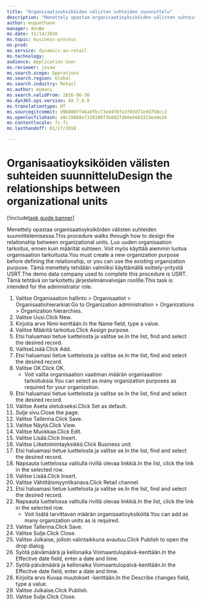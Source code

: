 ```yaml
--- 
title: "Organisaatioyksiköiden välisten suhteiden suunnittelu"
description: "Menettely opastaa organisaatioyksiköiden välisten suhteiden suunnittelemisessa."
author: mugunthanm
manager: AnnBe
ms.date: 11/14/2016
ms.topic: business-process
ms.prod: 
ms.service: dynamics-ax-retail
ms.technology: 
audience: Application User
ms.reviewer: josaw
ms.search.scope: Operations
ms.search.region: Global
ms.search.industry: Retail
ms.author: mumani
ms.search.validFrom: 2016-06-30
ms.dyn365.ops.version: AX 7.0.0
ms.translationtype: HT
ms.sourcegitcommit: d9b080ff46a0fbc73ed4f8fa3f03d71e9d758cc2
ms.openlocfilehash: a9c198b8e732828073b8d2fdb0eb683313ea9e26
ms.contentlocale: fi-fi
ms.lasthandoff: 01/17/2018

---
```

# <a name="design-the-relationships-between-organizational-units"></a><span data-ttu-id="38bc2-103">Organisaatioyksiköiden välisten suhteiden suunnittelu</span><span class="sxs-lookup"><span data-stu-id="38bc2-103">Design the relationships between organizational units</span></span>

[!include[task guide banner](../includes/task-guide-banner.md)]

<span data-ttu-id="38bc2-104">Menettely opastaa organisaatioyksiköiden välisten suhteiden suunnittelemisessa.</span><span class="sxs-lookup"><span data-stu-id="38bc2-104">This procedure walks through how to design the relationship between organizational units.</span></span> <span data-ttu-id="38bc2-105">Luo uuden organisaation tarkoitus, ennen kuin määrität suhteen. Voit myös käyttää aiemmin luotua organisaation tarkoitusta.</span><span class="sxs-lookup"><span data-stu-id="38bc2-105">You must create a new organization purpose before defining the relationship, or you can use the existing organization purpose.</span></span> <span data-ttu-id="38bc2-106">Tämä menettely tehdään valmiiksi käyttämällä esittely-yritystä USRT.</span><span class="sxs-lookup"><span data-stu-id="38bc2-106">The demo data company used to complete this procedure is USRT.</span></span> <span data-ttu-id="38bc2-107">Tämä tehtävä on tarkoitettu järjestelmänvalvojan roolille.</span><span class="sxs-lookup"><span data-stu-id="38bc2-107">This task is intended for the administrator role.</span></span>

1. <span data-ttu-id="38bc2-108">Valitse Organisaation hallinto > Organisaatiot > Organisaatiohierarkiat.</span><span class="sxs-lookup"><span data-stu-id="38bc2-108">Go to Organization administration > Organizations > Organization hierarchies.</span></span>
2. <span data-ttu-id="38bc2-109">Valitse Uusi.</span><span class="sxs-lookup"><span data-stu-id="38bc2-109">Click New.</span></span>
3. <span data-ttu-id="38bc2-110">Kirjoita arvo Nimi-kenttään.</span><span class="sxs-lookup"><span data-stu-id="38bc2-110">In the Name field, type a value.</span></span>
4. <span data-ttu-id="38bc2-111">Valitse Määritä tarkoitus.</span><span class="sxs-lookup"><span data-stu-id="38bc2-111">Click Assign purpose.</span></span>
5. <span data-ttu-id="38bc2-112">Etsi haluamasi tietue luettelosta ja valitse se.</span><span class="sxs-lookup"><span data-stu-id="38bc2-112">In the list, find and select the desired record.</span></span>
6. <span data-ttu-id="38bc2-113">ValitseLisää.</span><span class="sxs-lookup"><span data-stu-id="38bc2-113">Click Add.</span></span>
7. <span data-ttu-id="38bc2-114">Etsi haluamasi tietue luettelosta ja valitse se.</span><span class="sxs-lookup"><span data-stu-id="38bc2-114">In the list, find and select the desired record.</span></span>
8. <span data-ttu-id="38bc2-115">Valitse OK.</span><span class="sxs-lookup"><span data-stu-id="38bc2-115">Click OK.</span></span>
    * <span data-ttu-id="38bc2-116">Voit valita organisaation vaatiman määrän organisaation tarkoituksia.</span><span class="sxs-lookup"><span data-stu-id="38bc2-116">You can select as many organization purposes as required for your organization.</span></span>  
9. <span data-ttu-id="38bc2-117">Etsi haluamasi tietue luettelosta ja valitse se.</span><span class="sxs-lookup"><span data-stu-id="38bc2-117">In the list, find and select the desired record.</span></span>
10. <span data-ttu-id="38bc2-118">Valitse Aseta oletukseksi.</span><span class="sxs-lookup"><span data-stu-id="38bc2-118">Click Set as default.</span></span>
11. <span data-ttu-id="38bc2-119">Sulje sivu.</span><span class="sxs-lookup"><span data-stu-id="38bc2-119">Close the page.</span></span>
12. <span data-ttu-id="38bc2-120">Valitse Tallenna.</span><span class="sxs-lookup"><span data-stu-id="38bc2-120">Click Save.</span></span>
13. <span data-ttu-id="38bc2-121">Valitse Näytä.</span><span class="sxs-lookup"><span data-stu-id="38bc2-121">Click View.</span></span>
14. <span data-ttu-id="38bc2-122">Valitse Muokkaa.</span><span class="sxs-lookup"><span data-stu-id="38bc2-122">Click Edit.</span></span>
15. <span data-ttu-id="38bc2-123">Valitse Lisää.</span><span class="sxs-lookup"><span data-stu-id="38bc2-123">Click Insert.</span></span>
16. <span data-ttu-id="38bc2-124">Valitse Liiketoimintayksikkö.</span><span class="sxs-lookup"><span data-stu-id="38bc2-124">Click Business unit.</span></span>
17. <span data-ttu-id="38bc2-125">Etsi haluamasi tietue luettelosta ja valitse se.</span><span class="sxs-lookup"><span data-stu-id="38bc2-125">In the list, find and select the desired record.</span></span>
18. <span data-ttu-id="38bc2-126">Napsauta luettelossa valitulla rivillä olevaa linkkiä.</span><span class="sxs-lookup"><span data-stu-id="38bc2-126">In the list, click the link in the selected row.</span></span>
19. <span data-ttu-id="38bc2-127">Valitse Lisää.</span><span class="sxs-lookup"><span data-stu-id="38bc2-127">Click Insert.</span></span>
20. <span data-ttu-id="38bc2-128">Valitse Vähittäismyyntikanava.</span><span class="sxs-lookup"><span data-stu-id="38bc2-128">Click Retail channel.</span></span>
21. <span data-ttu-id="38bc2-129">Etsi haluamasi tietue luettelosta ja valitse se.</span><span class="sxs-lookup"><span data-stu-id="38bc2-129">In the list, find and select the desired record.</span></span>
22. <span data-ttu-id="38bc2-130">Napsauta luettelossa valitulla rivillä olevaa linkkiä.</span><span class="sxs-lookup"><span data-stu-id="38bc2-130">In the list, click the link in the selected row.</span></span>
    * <span data-ttu-id="38bc2-131">Voit lisätä tarvittavan määrän organisaatioyksiköitä.</span><span class="sxs-lookup"><span data-stu-id="38bc2-131">You can add as many organization units as is required.</span></span>  
23. <span data-ttu-id="38bc2-132">Valitse Tallenna.</span><span class="sxs-lookup"><span data-stu-id="38bc2-132">Click Save.</span></span>
24. <span data-ttu-id="38bc2-133">Valitse Sulje.</span><span class="sxs-lookup"><span data-stu-id="38bc2-133">Click Close.</span></span>
25. <span data-ttu-id="38bc2-134">Valitse Julkaise, jolloin valintaikkuna avautuu.</span><span class="sxs-lookup"><span data-stu-id="38bc2-134">Click Publish to open the drop dialog.</span></span>
26. <span data-ttu-id="38bc2-135">Syötä päivämäärä ja kellonaika Voimaantulopäivä-kenttään.</span><span class="sxs-lookup"><span data-stu-id="38bc2-135">In the Effective date field, enter a date and time.</span></span>
27. <span data-ttu-id="38bc2-136">Syötä päivämäärä ja kellonaika Voimaantulopäivä-kenttään.</span><span class="sxs-lookup"><span data-stu-id="38bc2-136">In the Effective date field, enter a date and time.</span></span>
28. <span data-ttu-id="38bc2-137">Kirjoita arvo Kuvaa muutokset -kenttään.</span><span class="sxs-lookup"><span data-stu-id="38bc2-137">In the Describe changes field, type a value.</span></span>
29. <span data-ttu-id="38bc2-138">Valitse Julkaise.</span><span class="sxs-lookup"><span data-stu-id="38bc2-138">Click Publish.</span></span>
30. <span data-ttu-id="38bc2-139">Valitse Sulje.</span><span class="sxs-lookup"><span data-stu-id="38bc2-139">Click Close.</span></span>


